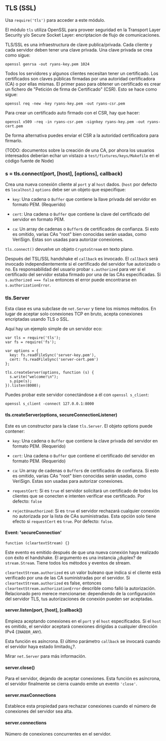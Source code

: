 ## TLS (SSL)

Usa `require('tls')` para acceder a este módulo.

El módulo `tls` utiliza OpenSSL para proveer seguridad en la Transport Layer Security y/o Secure Socket Layer: encriptacion de flujo de comunicaciones.

TLS/SSL es una infraestructura de clave publica/privada. Cada cliente y cada servidor deben tener una clave privada. Una clave privada se crea como sigue:

    openssl genrsa -out ryans-key.pem 1024

Todos los servidores y algunos clientes necesitan tener un certificado. Los certificados son claves públicas firmadas por una autoridad certificadora (CA) o por ellas mismas. El primer paso para obtener un certificado es crear un fichero de "Petición de firma de Certificado" (CSR). Esto se hace como sigue:

    openssl req -new -key ryans-key.pem -out ryans-csr.pem

Para crear un certificado auto firmado con el CSR, hay que hacer:

    openssl x509 -req -in ryans-csr.pem -signkey ryans-key.pem -out ryans-cert.pem

De forma alternativa puedes enviar el CSR a la autoridad certificadora para firmarlo.

(TODO: documentos sobre la creación de una CA, por ahora los usuarios interesados deberían echar un vistazo a `test/fixtures/keys/Makefile` en el código fuente de Node)

### s = tls.connect(port, [host], [options], callback)

Crea una nueva conexión cliente al `port` y al `host` dados. (`host` por defecto es `localhost`.) `options` debe ser un objeto que especifique:

  - `key`: Una cadena o `Buffer` que contiene la llave privada del servidor en formato PEM. (Requerido)

  - `cert`: Una cadena o `Buffer` que contiene la clave del certificado del servidor en formato PEM.

  - `ca`: Un array de cadenas o `Buffer`s de certificados de confianza. Si esto es omitido, varias CAs "root" bien conocidas serán usadas, como VeriSign. Estas son usadas para autorizar conexiones.

`tls.connect()` devuelve un objeto `CryptoStream` en texto plano.

Después del TSL/SSL handshake el `callback` es invocado. El `callback` será invocado independientemente si el certificado del servidor fue autorizado o no. Es responsabilidad del usuario probar `s.authorized` para ver si el certificado del servidor estaba firmado por una de las CAs especificadas. Si `s.authorized === false` entonces el error puede encontrarse en `s.authorizationError`.

### tls.Server

Esta clase es una subclase de `net.Server` y tiene los mismos métodos.
En lugar de aceptar solo conexiones TCP en bruto, acepta conexiones encriptadas usando TLS o SSL.

Aquí hay un ejemplo simple de un servidor eco:

    var tls = require('tls');
    var fs = require('fs');

    var options = {
      key: fs.readFileSync('server-key.pem'),
      cert: fs.readFileSync('server-cert.pem')
    };

    tls.createServer(options, function (s) {
      s.write("welcome!\n");
      s.pipe(s);
    }).listen(8000);


Puedes probar este servidor conectándose a él con `openssl s_client`:

    openssl s_client -connect 127.0.0.1:8000


#### tls.createServer(options, secureConnectionListener)

Este es un constructor para la clase `tls.Server`. El objeto options puede contener:

  - `key`: Una cadena o `Buffer` que contiene la clave privada del servidor en formato PEM. (Requerido)

  - `cert`: Una cadena o `Buffer` que contiene el certificado del servidor en formato PEM. (Requerido)

  - `ca`: Un array de cadenas o `Buffer`s de certificados de confianza. Si esto es omitido, varias CAs "root" bien conocidas serán usadas, como VeriSign. Estas son usadas para autorizar conexiones.

  - `requestCert`: Si es `true` el servidor solicitará un certificado de todos los clientes que se conecten e intenten verificar ese certificado. Por defecto: `false`

  - `rejectUnauthorized`: Si es `true` el servidor rechazará cualquier conexión no autorizada por la lista de CAs suministradas. Esta opción solo tiene efecto si `requestCert` es `true`. Por defecto: `false`.

#### Event: 'secureConnection'

`function (cleartextStream) {}`

Este evento es emitido después de que una nueva conexión haya realizado con éxito el handshake. El argumento es una instancia ¿duplex? de `stream.Stream`. Tiene todos los métodos y eventos de stream.

`cleartextStream.authorized` es un valor buleano que indica si el cliente está verificado por una de las CA suministradas por el servidor. Si `cleartextStream.authorized` es false, entonces `cleartextStream.authorizationError` describle como falló la autorización. Relacionado pero merece mencionarse: dependiendo de la configuración del servidor TLS, tus autorizaciones de conexión pueden ser aceptadas.

#### server.listen(port, [host], [callback])

Empieza aceptando conexiones en el `port` y el `host` especificados. Si el `host` es omitido, el servidor aceptará conexiones dirigidas a cualquier dirección IPv4 (`INADDR_ANY`).

Esta función es asíncrona. El último parámetro `callback` se invocará cuando el servidor haya estado limitado¿?.

Mirar `net.Server` para más información.

#### server.close()

Para el servidor, dejando de aceptar conexiones. Esta función es asíncrona, el servidor finalmente se cierra cuando emite un evento `'close'`.

#### server.maxConnections

Establece esta propiedad para rechazar conexiones cuando el número de conexiones del servidor sea alta.

#### server.connections

Número de conexiones concurrentes en el servidor.

